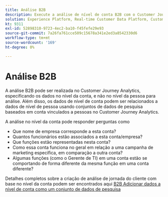 ```yaml
---
title: Análise B2B
description: Execute a análise de nível de conta B2B com o Customer Journey Analytics ​.
solution: Experience Platform, Real-time Customer Data Platform, Customer Journey Analytics
kt: 9311
exl-id: 52898310-9723-4ec2-ba10-f45fefe29e93
source-git-commit: 7a26fa761cce509c15678a341e2ed3a8542330d6
workflow-type: tm+mt
source-wordcount: '169'
ht-degree: 0%

---
```


# Análise B2B

A análise B2B pode ser realizada no Customer Journey Analytics, especificando os dados no nível da conta, e não no nível da pessoa para análise. Além disso, os dados de nível de conta podem ser relacionados a dados de nível de pessoa usando conjuntos de dados de pesquisa baseados em conta vinculados a pessoas no Customer Journey Analytics.

A análise no nível da conta pode responder perguntas como

* Que nome de empresa corresponde a esta conta?
* Quantos funcionários estão associados a esta conta/empresa?
* Que funções estão representadas nesta conta?
* Como essa conta funciona no geral em relação a uma campanha de marketing específica, em comparação a outra conta?
* Algumas funções (como o Gerente de TI) em uma conta estão se comportando de forma diferente da mesma função em uma conta diferente?

Detalhes completos sobre a criação de análise de jornada do cliente com base no nível da conta podem ser encontrados aqui [B2B Adicionar dados a nível de conta como um conjunto de dados de pesquisa](https://experienceleague.adobe.com/docs/analytics-platform/using/cja-usecases/b2b.html?lang=en)
